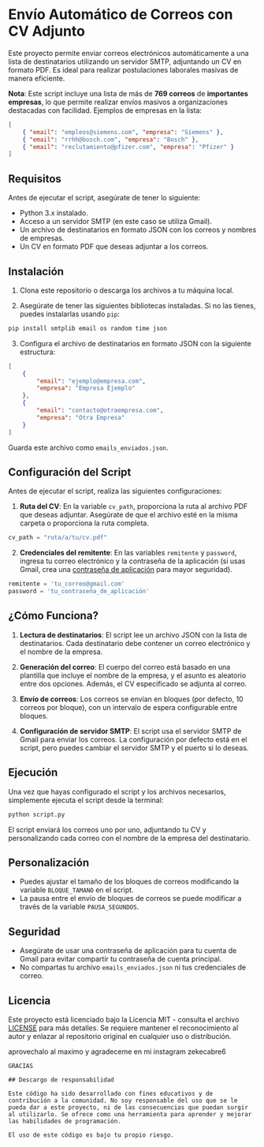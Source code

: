 
# Envío Automático de Correos con CV Adjunto

Este proyecto permite enviar correos electrónicos automáticamente a una lista de destinatarios utilizando un servidor SMTP, adjuntando un CV en formato PDF. Es ideal para realizar postulaciones laborales masivas de manera eficiente.

**Nota**: Este script incluye una lista de más de **769 correos** de **importantes empresas**, lo que permite realizar envíos masivos a organizaciones destacadas con facilidad. Ejemplos de empresas en la lista:

```json
[
    { "email": "empleos@siemens.com", "empresa": "Siemens" },
    { "email": "rrhh@bosch.com", "empresa": "Bosch" },
    { "email": "reclutamiento@pfizer.com", "empresa": "Pfizer" }
]
```

## Requisitos

Antes de ejecutar el script, asegúrate de tener lo siguiente:

- Python 3.x instalado.
- Acceso a un servidor SMTP (en este caso se utiliza Gmail).
- Un archivo de destinatarios en formato JSON con los correos y nombres de empresas.
- Un CV en formato PDF que deseas adjuntar a los correos.

## Instalación

1. Clona este repositorio o descarga los archivos a tu máquina local.

2. Asegúrate de tener las siguientes bibliotecas instaladas. Si no las tienes, puedes instalarlas usando `pip`:

```bash
pip install smtplib email os random time json
```

3. Configura el archivo de destinatarios en formato JSON con la siguiente estructura:

```json
[
    {
        "email": "ejemplo@empresa.com",
        "empresa": "Empresa Ejemplo"
    },
    {
        "email": "contacto@otraempresa.com",
        "empresa": "Otra Empresa"
    }
]
```

Guarda este archivo como `emails_enviados.json`.

## Configuración del Script

Antes de ejecutar el script, realiza las siguientes configuraciones:

1. **Ruta del CV**: En la variable `cv_path`, proporciona la ruta al archivo PDF que deseas adjuntar. Asegúrate de que el archivo esté en la misma carpeta o proporciona la ruta completa.

```python
cv_path = "ruta/a/tu/cv.pdf"
```

2. **Credenciales del remitente**: En las variables `remitente` y `password`, ingresa tu correo electrónico y la contraseña de la aplicación (si usas Gmail, crea una [contraseña de aplicación](https://support.google.com/accounts/answer/185833?hl=es) para mayor seguridad).

```python
remitente = 'tu_correo@gmail.com'
password = 'tu_contraseña_de_aplicación'
```

## ¿Cómo Funciona?

1. **Lectura de destinatarios**: El script lee un archivo JSON con la lista de destinatarios. Cada destinatario debe contener un correo electrónico y el nombre de la empresa.

2. **Generación del correo**: El cuerpo del correo está basado en una plantilla que incluye el nombre de la empresa, y el asunto es aleatorio entre dos opciones. Además, el CV especificado se adjunta al correo.

3. **Envío de correos**: Los correos se envían en bloques (por defecto, 10 correos por bloque), con un intervalo de espera configurable entre bloques.

4. **Configuración de servidor SMTP**: El script usa el servidor SMTP de Gmail para enviar los correos. La configuración por defecto está en el script, pero puedes cambiar el servidor SMTP y el puerto si lo deseas.

## Ejecución

Una vez que hayas configurado el script y los archivos necesarios, simplemente ejecuta el script desde la terminal:

```bash
python script.py
```

El script enviará los correos uno por uno, adjuntando tu CV y personalizando cada correo con el nombre de la empresa del destinatario.

## Personalización

- Puedes ajustar el tamaño de los bloques de correos modificando la variable `BLOQUE_TAMANO` en el script.
- La pausa entre el envío de bloques de correos se puede modificar a través de la variable `PAUSA_SEGUNDOS`.

## Seguridad

- Asegúrate de usar una contraseña de aplicación para tu cuenta de Gmail para evitar compartir tu contraseña de cuenta principal.
- No compartas tu archivo `emails_enviados.json` ni tus credenciales de correo.

## Licencia

Este proyecto está licenciado bajo la Licencia MIT - consulta el archivo [LICENSE](LICENSE) para más detalles. Se requiere mantener el reconocimiento al autor y enlazar al repositorio original en cualquier uso o distribución.

aprovechalo al maximo y agradeceme en mi instagram zekecabre6
```
GRACIAS

## Descargo de responsabilidad

Este código ha sido desarrollado con fines educativos y de contribución a la comunidad. No soy responsable del uso que se le pueda dar a este proyecto, ni de las consecuencias que puedan surgir al utilizarlo. Se ofrece como una herramienta para aprender y mejorar las habilidades de programación.

El uso de este código es bajo tu propio riesgo.
